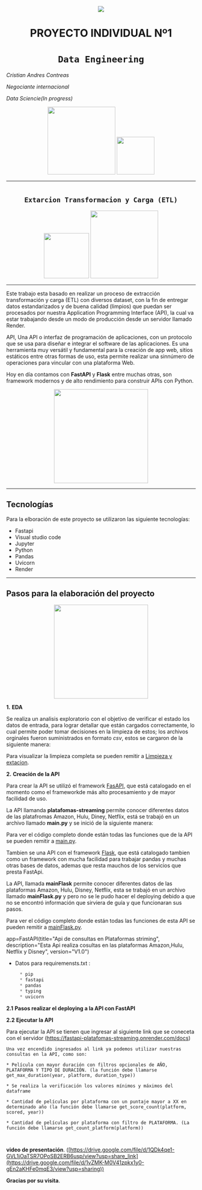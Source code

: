 <p align=center><img src=https://assets.soyhenry.com/logos/LOGO-HENRY-04.png><p>

# <h1 align=center> **PROYECTO INDIVIDUAL Nº1** </h1>

# <h1 align=center>**`Data Engineering`**</h1>
*Cristian Andres Contreas*

*Negociante internacional*

*Data Sciencie(In progress)*
<p align="center">
<img src="https://cosasdedevs.com/media/sections/images/fastapi.png"height=180>
<img src="https://encrypted-tbn0.gstatic.com/images?q=tbn:ANd9GcR1k9eb0ZrfvW_VQoiim4y4NBPnvQXmCGQbMw&usqp=CAU"  height=100>
</p>

<hr>  


# <h2 align=center>**`Extarcion Transformacion y Carga (ETL)`**</h2>



<p align="center">
<img src="https://encrypted-tbn0.gstatic.com/images?q=tbn:ANd9GcQXVWET0vYFMDJn92VOuXpkONKjS4F-KamSBQ&usqp=CAU"height=120>
<img src=""  height=180>
</p>


<hr>

Este trabajo esta basado en realizar un proceso de extracción transformación y carga (ETL) con diversos dataset, con la fin de entregar datos estandarizados y de buena calidad (limpios) que puedan ser procesados por nuestra Application Programming Interface (API), la cual va estar trabajando desde un modo de producción desde un servidor llamado Render.

API, Una API o interfaz de programación de aplicaciones, con un protocolo que se usa para diseñar e integrar el software de las aplicaciones.
Es una herramienta muy versátil y fundamental para la creación de app web, sitios estáticos entre otras formas de uso, esta permite realizar una sinnúmero de operaciones para vincular con una plataforma Web.

Hoy en día contamos con **FastAPI** y **Flask** entre muchas otras, son framework modernos y de alto rendimiento para construir APIs con Python.
<p align=center>
<img src = "https://tekla.io/wp-content/uploads/2022/06/QueEsAPIRest-Recurso-01.jpg" height=250><p>

<hr>

## **Tecnologías**

Para la elboración de este proyecto se utilizaron las siguiente tecnologías:

* Fastapi
* Visual studio code
* Jupyter
* Python
* Pandas
* Uvicorn
* Render
<hr>

## **Pasos para la elaboración del proyecto**


<p align=center>
<img src = 'https://images.jifo.co/53775302_1581003928973.jpg' height=250><p>

**1.** **EDA** 

Se realiza un analisis exploratorio con el objetivo de verificar el estado los datos de entrada, para lograr detallar que están cargados correctamente, lo cual permite poder tomar decisiones en la limpieza de estos; los archivos orginales fueron suministrados en formato *csv*, estos se cargaron de la siguiente manera:

Para visualizar la limpieza completa se pueden remitir a [Limpieza y extacion](https://github.com/cristos34/cristos34-PI_Ml-fastApi-HENRY_API/blob/cafca497c31cff8e8e1d2db426e657899d49f769/Proyecto_PI_ETL_Uno.ipynb).



**2.** **Creación de la API**

Para crear la API se utilizó el framework [FasAPI](https://fastapi.tiangolo.com/), que está catalogado en el momento como el frameworkde más alto procesamiento y de mayor facilidad de uso.
            
La API llamanda **platafomas-streaming** permite conocer diferentes datos de las platafromas Amazon, Hulu, Diney, Netflix, está se trabajó en un archivo llamado **main.py** y se inició de la siguiente manera:

Para ver el código completo donde están todas las funciones que de la API se pueden remitir a [main.py](https://github.com/cristos34/cristos34-PI_Ml-fastApi-HENRY_API/blob/37c7c0c8b08fd7c52ff687ea97fd46c417a0991f/main.py).
            
Tambien se una API con el framework [Flask]([https://fastapi.tiangolo.com/](https://flask.palletsprojects.com/en/2.2.x/)), que está catalogado tambien como un framework con mucha facilidad para trabajar pandas y muchas otras bases de datos, ademas que resta mauchos de los servicios que presta FastApi.
            
La API, llamada  **mainFlask** permite conocer diferentes datos de las plataformas  Amazon, Hulu, Disney, Netflix, esta se trabajó en un archivo llamado **mainFlask.py** y pero no se le pudo hacer el deploying debido a que no se encontró información que sirviera de guía y que funcionaran sus pasos.

Para ver el código completo donde están todas las funciones de esta API se pueden remitir a [mainFlask.py](https://github.com/cristos34/PI-Flask-app-Plataforrmas/blob/01070124cf76e0849ccfaffbafd719161ddadd27/mainFlask.py).



app=FastAPI(title="Api de consultas en Plataformas striming",
            description="Esta Api realiza cosultas en las plataformas Amazon,Hulu, Netflix y Disney",
            version="V1.0")

* Datos para requiremensts.txt :
```Python
     * pip
     * fastapi
     * pandas
     * typing
     * uvicorn
```
**2.1** **Pasos realizar el deploying a la API con FastAPI**



**2.2** **Ejecutar la API**

Para ejecutar la API se tienen que ingresar al siguiente link que se coneceta con el servidor (https://fastapi-platafomas-streaming.onrender.com/docs)


```
Una vez encendido ingresados al link ya podemos utilizar nuestras consultas en la API, como son:

* Película con mayor duración con filtros opcionales de AÑO, PLATAFORMA Y TIPO DE DURACIÓN. (la función debe llamarse get_max_duration(year, platform, duration_type))

* Se realiza la verificación los valores mínimos y máximos del dataframe

* Cantidad de películas por plataforma con un puntaje mayor a XX en determinado año (la función debe llamarse get_score_count(platform, scored, year))

* Cantidad de películas por plataforma con filtro de PLATAFORMA. (La función debe llamarse get_count_platform(platform))



```
**video de presentación**.
 ([https://drive.google.com/file/d/1QDk4qe1-GVL1jOaTSR7OPoSB2ERB6usp/view?usp=share_link](https://drive.google.com/file/d/1vZMK-M0V41zpkx1y0-gEn2aKHFe0mqE3/view?usp=sharing))

**Gracias por su visita**.
